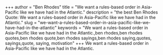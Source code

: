 +++
author = "Ben Rhodes"
title = "We want a rules-based order in Asia-Pacific like we have had in the Atlantic."
description = "the best Ben Rhodes Quote: We want a rules-based order in Asia-Pacific like we have had in the Atlantic."
slug = "we-want-a-rules-based-order-in-asia-pacific-like-we-have-had-in-the-atlantic"
keywords = "We want a rules-based order in Asia-Pacific like we have had in the Atlantic.,ben rhodes,ben rhodes quotes,ben rhodes quote,ben rhodes sayings,ben rhodes saying,quotes, sayings,quote, saying, motivation"
+++
We want a rules-based order in Asia-Pacific like we have had in the Atlantic.
